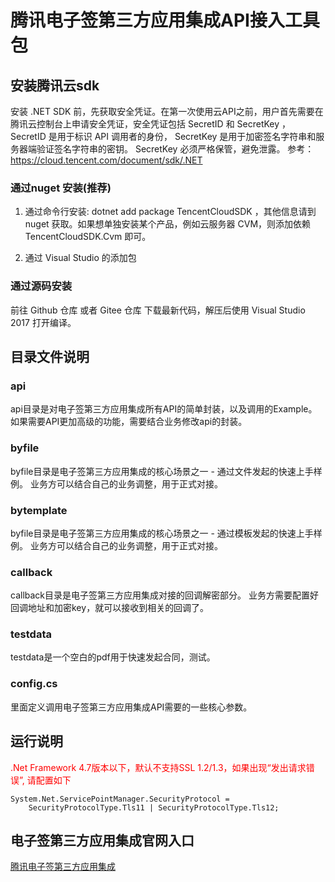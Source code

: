 # 腾讯电子签第三方应用集成API接入工具包

## 安装腾讯云sdk
安装 .NET SDK 前，先获取安全凭证。在第一次使用云API之前，用户首先需要在腾讯云控制台上申请安全凭证，安全凭证包括 SecretID 和 SecretKey ， SecretID 是用于标识 API 调用者的身份， SecretKey 是用于加密签名字符串和服务器端验证签名字符串的密钥。 SecretKey 必须严格保管，避免泄露。
参考：https://cloud.tencent.com/document/sdk/.NET
### 通过nuget 安装(推荐)
1. 通过命令行安装: dotnet add package TencentCloudSDK ，其他信息请到 nuget 获取。如果想单独安装某个产品，例如云服务器 CVM，则添加依赖 TencentCloudSDK.Cvm 即可。

2. 通过 Visual Studio 的添加包

### 通过源码安装
前往 Github 仓库 或者 Gitee 仓库 下载最新代码，解压后使用 Visual Studio 2017 打开编译。


## 目录文件说明
### api
api目录是对电子签第三方应用集成所有API的简单封装，以及调用的Example。
如果需要API更加高级的功能，需要结合业务修改api的封装。

### byfile
byfile目录是电子签第三方应用集成的核心场景之一 - 通过文件发起的快速上手样例。
业务方可以结合自己的业务调整，用于正式对接。

### bytemplate
byfile目录是电子签第三方应用集成的核心场景之一 - 通过模板发起的快速上手样例。
业务方可以结合自己的业务调整，用于正式对接。

### callback
callback目录是电子签第三方应用集成对接的回调解密部分。
业务方需要配置好回调地址和加密key，就可以接收到相关的回调了。

### testdata
testdata是一个空白的pdf用于快速发起合同，测试。

### config.cs
里面定义调用电子签第三方应用集成API需要的一些核心参数。


## 运行说明
<label style="color:red">.Net Framework 4.7版本以下，默认不支持SSL 1.2/1.3，如果出现“发出请求错误”, 请配置如下</label>
```
System.Net.ServicePointManager.SecurityProtocol = 
    SecurityProtocolType.Tls11 | SecurityProtocolType.Tls12;
```

## 电子签第三方应用集成官网入口
[腾讯电子签第三方应用集成](https://cloud.tencent.com/document/api/1420/61534)


